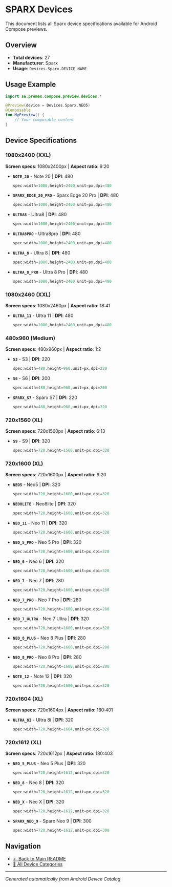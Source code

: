 # SPARX Devices

This document lists all Sparx device specifications available for Android Compose previews.

## Overview

- **Total devices**: 27
- **Manufacturer**: Sparx
- **Usage**: `Devices.Sparx.DEVICE_NAME`

## Usage Example

```kotlin
import se.premex.compose.preview.devices.*

@Preview(device = Devices.Sparx.NEO5)
@Composable
fun MyPreview() {
    // Your composable content
}
```

## Device Specifications

### 1080x2400 (XXL)

**Screen specs**: 1080x2400px | **Aspect ratio**: 9:20

- **`NOTE_20`** - Note 20 | **DPI**: 480
  ```kotlin
  spec:width=1080,height=2400,unit=px,dpi=480
  ```

- **`SPARX_EDGE_20_PRO`** - Sparx Edge 20 Pro | **DPI**: 480
  ```kotlin
  spec:width=1080,height=2400,unit=px,dpi=480
  ```

- **`ULTRA8`** - Ultra8 | **DPI**: 480
  ```kotlin
  spec:width=1080,height=2400,unit=px,dpi=480
  ```

- **`ULTRA8PRO`** - Ultra8pro | **DPI**: 480
  ```kotlin
  spec:width=1080,height=2400,unit=px,dpi=480
  ```

- **`ULTRA_8`** - Ultra 8 | **DPI**: 480
  ```kotlin
  spec:width=1080,height=2400,unit=px,dpi=480
  ```

- **`ULTRA_8_PRO`** - Ultra 8 Pro | **DPI**: 480
  ```kotlin
  spec:width=1080,height=2400,unit=px,dpi=480
  ```

### 1080x2460 (XXL)

**Screen specs**: 1080x2460px | **Aspect ratio**: 18:41

- **`ULTRA_11`** - Ultra 11 | **DPI**: 480
  ```kotlin
  spec:width=1080,height=2460,unit=px,dpi=480
  ```

### 480x960 (Medium)

**Screen specs**: 480x960px | **Aspect ratio**: 1:2

- **`S3`** - S3 | **DPI**: 220
  ```kotlin
  spec:width=480,height=960,unit=px,dpi=220
  ```

- **`S6`** - S6 | **DPI**: 200
  ```kotlin
  spec:width=480,height=960,unit=px,dpi=200
  ```

- **`SPARX_S7`** - Sparx S7 | **DPI**: 220
  ```kotlin
  spec:width=480,height=960,unit=px,dpi=220
  ```

### 720x1560 (XL)

**Screen specs**: 720x1560px | **Aspect ratio**: 6:13

- **`S9`** - S9 | **DPI**: 320
  ```kotlin
  spec:width=720,height=1560,unit=px,dpi=320
  ```

### 720x1600 (XL)

**Screen specs**: 720x1600px | **Aspect ratio**: 9:20

- **`NEO5`** - Neo5 | **DPI**: 320
  ```kotlin
  spec:width=720,height=1600,unit=px,dpi=320
  ```

- **`NEO8LITE`** - Neo8lite | **DPI**: 320
  ```kotlin
  spec:width=720,height=1600,unit=px,dpi=320
  ```

- **`NEO_11`** - Neo 11 | **DPI**: 320
  ```kotlin
  spec:width=720,height=1600,unit=px,dpi=320
  ```

- **`NEO_5_PRO`** - Neo 5 Pro | **DPI**: 320
  ```kotlin
  spec:width=720,height=1600,unit=px,dpi=320
  ```

- **`NEO_6`** - Neo 6 | **DPI**: 320
  ```kotlin
  spec:width=720,height=1600,unit=px,dpi=320
  ```

- **`NEO_7`** - Neo 7 | **DPI**: 280
  ```kotlin
  spec:width=720,height=1600,unit=px,dpi=280
  ```

- **`NEO_7_PRO`** - Neo 7 Pro | **DPI**: 280
  ```kotlin
  spec:width=720,height=1600,unit=px,dpi=280
  ```

- **`NEO_7_ULTRA`** - Neo 7 Ultra | **DPI**: 320
  ```kotlin
  spec:width=720,height=1600,unit=px,dpi=320
  ```

- **`NEO_8_PLUS`** - Neo 8 Plus | **DPI**: 280
  ```kotlin
  spec:width=720,height=1600,unit=px,dpi=280
  ```

- **`NEO_8_PRO`** - Neo 8 Pro | **DPI**: 280
  ```kotlin
  spec:width=720,height=1600,unit=px,dpi=280
  ```

- **`NOTE_12`** - Note 12 | **DPI**: 320
  ```kotlin
  spec:width=720,height=1600,unit=px,dpi=320
  ```

### 720x1604 (XL)

**Screen specs**: 720x1604px | **Aspect ratio**: 180:401

- **`ULTRA_8I`** - Ultra 8i | **DPI**: 320
  ```kotlin
  spec:width=720,height=1604,unit=px,dpi=320
  ```

### 720x1612 (XL)

**Screen specs**: 720x1612px | **Aspect ratio**: 180:403

- **`NEO_5_PLUS`** - Neo 5 Plus | **DPI**: 320
  ```kotlin
  spec:width=720,height=1612,unit=px,dpi=320
  ```

- **`NEO_8`** - Neo 8 | **DPI**: 320
  ```kotlin
  spec:width=720,height=1612,unit=px,dpi=320
  ```

- **`NEO_X`** - Neo X | **DPI**: 320
  ```kotlin
  spec:width=720,height=1612,unit=px,dpi=320
  ```

- **`SPARX_NEO_9`** - Sparx Neo 9 | **DPI**: 300
  ```kotlin
  spec:width=720,height=1612,unit=px,dpi=300
  ```

## Navigation

- [← Back to Main README](../../README.md)
- [📱 All Device Categories](../README.md)

---
*Generated automatically from Android Device Catalog*
